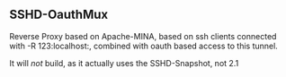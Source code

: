 ## SSHD-OauthMux

Reverse Proxy based on Apache-MINA, based on ssh clients connected with -R 123:localhost:<mylocalserverport>,
combined with oauth based access to this tunnel.

It will *not* build, as it actually uses the SSHD-Snapshot, not 2.1
